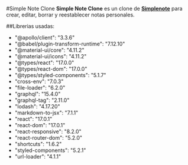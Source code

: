 #Simple Note Clone
**Simple Note Clone** es un clone de **[Simplenote](https://simplenote.com/)** para crear, editar, borrar y reestablecer notas personales. 


##Librerias usadas: 

 * "@apollo/client": "3.3.6"
 *  "@babel/plugin-transform-runtime": "7.12.10"
 *  "@material-ui/core": "4.11.2"
 *   "@material-ui/icons": "4.11.2"
 *  "@types/react": "17.0.0"
 *   "@types/react-dom": "17.0.0"
 *   "@types/styled-components": "5.1.7"
 *  "cross-env": "7.0.3"
 *   "file-loader": "6.2.0"
 *   "graphql": "15.4.0"
 *   "graphql-tag": "2.11.0"
 *   "lodash": "4.17.20"
 *   "markdown-to-jsx": "7.1.1"
 *   "react": "17.0.1"
 *   "react-dom": "17.0.1"
 *   "react-responsive": "8.2.0"
 *  "react-router-dom": "5.2.0"
 *   "shortcuts": "1.6.2"
 *  "styled-components": "5.2.1"
 *   "url-loader": "4.1.1"